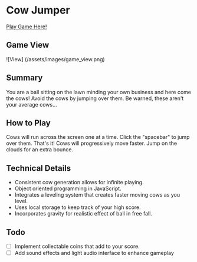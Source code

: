 # Cow Jumper

[Play Game Here!](http://louisrobinson.io/Cow-Jumper/)

## Game View
![View] (/assets/images/game_view.png)

## Summary
You are a ball sitting on the lawn minding your own business and here come the cows!
Avoid the cows by jumping over them.  Be warned, these aren't your average cows...

## How to Play
Cows will run across the screen one at a time.  Click the "spacebar" to jump over them.
That's it!  Cows will progressively move faster.  Jump on the clouds for an extra bounce.

## Technical Details
- Consistent cow generation allows for infinite playing.
- Object oriented programming in JavaScript.
- Integrates a leveling system that creates faster moving cows as you level.
- Uses local storage to keep track of your high score.
- Incorporates gravity for realistic effect of ball in free fall.

## Todo
  - [ ] Implement collectable coins that add to your score.
  - [ ] Add sound effects and light audio interface to enhance gameplay
